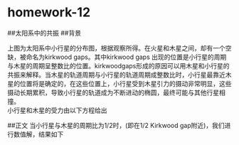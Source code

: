 # homework-12
##太阳系中的共振
##背景

上图为太阳系中小行星的分布图，根据观察所得。在火星和木星之间，却有一个空缺，被命名为kirkwood gaps。其中kirkwood gaps 出现的位置是小行星的周期与木星的周期呈整数比的位置。kirkwoodgaps形成的原因可以用木星和小行星的共振来解释。当木星的轨道周期与小行星的轨道周期成整数比时，小行星最靠近木星的位置将是确定的，在这些位置上，小行星受到木星引力的摄动非常明显，这些摄动长期累积，导致小行星的轨道成为不断进动的椭圆，最终可能与其他行星相撞。  
小行星和木星的受力由以下方程给出  

##正文
当小行星与木星的周期比为1/2时，(即在1/2 Kirkwood gap附近)，我们进行数值解，结果如下  


